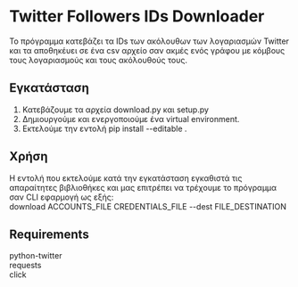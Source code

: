 # Twitter Followers IDs Downloader
Το πρόγραμμα κατεβάζει τα IDs των ακόλουθων των λογαριασμών Twitter και τα αποθηκέυει σε ένα csv αρχείο
σαν ακμές ενός γράφου με κόμβους τους λογαριασμούς και τους ακόλουθούς τους.    
## Εγκατάσταση
1. Κατεβάζουμε τα αρχεία download.py και setup.py
2. Δημιουργούμε και ενεργοποιούμε ένα virtual environment.
3. Εκτελούμε την εντολή pip install --editable .
## Χρήση
Η εντολή που εκτελούμε κατά την εγκατάσταση εγκαθιστά τις απαραίτητες βιβλιοθήκες και μας επιτρέπει να 
τρέχουμε το πρόγραμμα σαν CLI εφαρμογή ως εξής:\
download ACCOUNTS_FILE CREDENTIALS_FILE --dest FILE_DESTINATION
## Requirements
python-twitter\
requests\
click